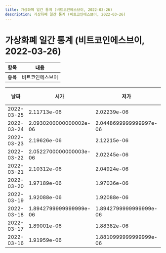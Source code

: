 ```yaml
---
title: 가상화폐 일간 통계 (비트코인에스브이, 2022-03-26)
description: 가상화폐 일간 통계 (비트코인에스브이, 2022-03-26)
---
```


가상화폐 일간 통계 (비트코인에스브이, 2022-03-26)
===

|항목|내용|
|--|--|
|종목|비트코인에스브이||마켓|BTC-BSV||종류|일 단위 캔들||기간|2022-03-16T09:00:00 - 2022-03-25T09:00:00|

|날짜|시가|저가|고가|종가|비고|
|--|--|--|--|--|--|
|2022-03-25|2.11713e-06|2.02239e-06|2.12147e-06|2.0460700000000002e-06|    |
|2022-03-24|2.0930200000000002e-06|2.0448699999999997e-06|2.0930200000000002e-06|2.05351e-06|    |
|2022-03-23|2.19626e-06|2.12215e-06|2.26322e-06|2.12215e-06|    |
|2022-03-22|2.0522700000000003e-06|2.02245e-06|2.17001e-06|2.17001e-06|    |
|2022-03-21|2.10312e-06|2.04924e-06|2.19194e-06|2.08491e-06|    |
|2022-03-20|1.97189e-06|1.97036e-06|2.1113199999999997e-06|2.1113199999999997e-06|    |
|2022-03-19|1.92088e-06|1.92088e-06|1.9749099999999998e-06|1.97189e-06|    |
|2022-03-18|1.8942799999999999e-06|1.8942799999999999e-06|1.92088e-06|1.92088e-06|    |
|2022-03-17|1.89001e-06|1.88382e-06|1.89001e-06|1.88382e-06|    |
|2022-03-16|1.91959e-06|1.8810999999999999e-06|1.91959e-06|1.89937e-06|    |
